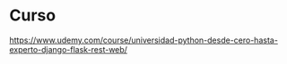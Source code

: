 # Curso

https://www.udemy.com/course/universidad-python-desde-cero-hasta-experto-django-flask-rest-web/ 
